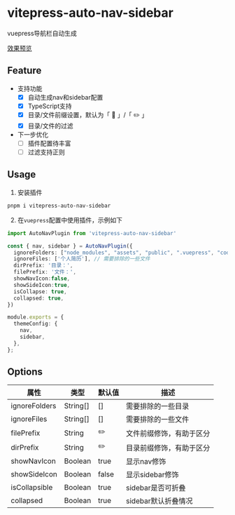 # vitepress-auto-nav-sidebar

vuepress导航栏自动生成

[效果预览](https://www.merlin218.top)

## Feature

- 支持功能
    - [x] 自动生成nav和sidebar配置
    - [x] TypeScript支持
    - [x] 目录/文件前缀设置，默认为「 📂 」/「 ✏️ 」
    - [x] 目录/文件的过滤
- 下一步优化
   - [ ] 插件配置待丰富
   - [ ] 过滤支持正则

## Usage

1. 安装插件

```bash
pnpm i vitepress-auto-nav-sidebar
```

2. 在`vuepress`配置中使用插件，示例如下

```ts
import AutoNavPlugin from 'vitepress-auto-nav-sidebar'

const { nav, sidebar } = AutoNavPlugin({
  ignoreFolders: ["node_modules", "assets", "public", ".vuepress", "code", ".obsidian", "utils"], // 需要排除的一些目录
  ignoreFiles: ['个人简历'], // 需要排除的一些文件
  dirPrefix: '目录：',
  filePrefix: '文件：',
  showNavIcon:false,
  showSideIcon:true,
  isCollapse: true,
  collapsed: true,
})

module.exports = {
  themeConfig: {
    nav,
    sidebar,
  },
};
```

## Options

| 属性          | 类型                  | 默认值  | 描述                                                                                                                                               |
| ------------- | --------------------- | ------- | --------------------------------------------------------------------------------------------------------------------------------------------------                                                                                                                                  |
| ignoreFolders | String[]              | []      | 需要排除的一些目录                                                                                                                                 |
| ignoreFiles   | String[]              | []      | 需要排除的一些文件                                                                                                                                 |
| filePrefix    | String                | ✏️       | 文件前缀修饰，有助于区分                                                                                                                           |
| dirPrefix    | String                | ✏️       | 目录前缀修饰，有助于区分                                                                                                                           |
| showNavIcon     | Boolean                | true       | 显示nav修饰                                                                                                                           |
| showSideIcon         | Boolean                | false        | 显示sidebar修饰                                                                                                           |
| isCollapsible    | Boolean                | true       | sidebar是否可折叠                                                                                                                           |
| collapsed    | Boolean                | true       | sidebar默认折叠情况                                                                                                                           |

